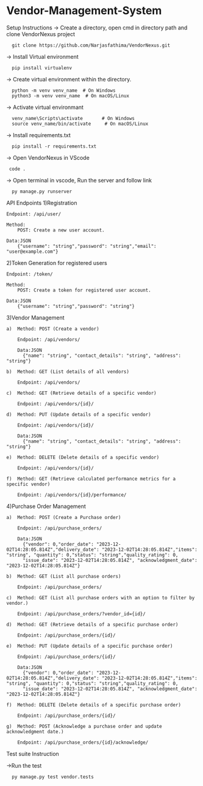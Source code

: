 # Vendor-Management-System

Setup Instructions
  -> Create a directory, open cmd in directory path  and clone VendorNexus project
  
      git clone https://github.com/Narjasfathima/VendorNexus.git
      
  -> Install Virtual environment
  
      pip install virtualenv
      
  -> Create virtual environment within the directory. 
  
      python -m venv venv_name  # On Windows
      python3 -m venv venv_name  # On macOS/Linux
      
  -> Activate virtual environmant    
  
      venv_name\Scripts\activate       # On Windows           
      source venv_name/bin/activate     # On macOS/Linux

  -> Install requirements.txt
  
      pip install -r requirements.txt

 -> Open VendorNexus in VScode
 
     code .

 -> Open terminal in vscode, Run the server and follow link
 
      py manage.py runserver


API Endpoints
1)Registration

    Endpoint: /api/user/
    
    Method:
        POST: Create a new user account.
        
    Data:JSON 
        {"username": "string","password": "string","email": "user@example.com"}

2)Token Generation for registered users

    Endpoint: /token/
    
    Method:
        POST: Create a token for registered user account.
        
    Data:JSON 
        {"username": "string","password": "string"}

3)Vendor Management

    a)  Method: POST (Create a vendor)
    
        Endpoint: /api/vendors/
        
        Data:JSON 
          {"name": "string", "contact_details": "string", "address": "string"}
          
    b)  Method: GET (List details of all vendors)
    
        Endpoint: /api/vendors/
        
    c)  Method: GET (Retrieve details of a specific vendor)
    
        Endpoint: /api/vendors/{id}/
        
    d)  Method: PUT (Update details of a specific vendor)
    
        Endpoint: /api/vendors/{id}/
        
        Data:JSON 
          {"name": "string", "contact_details": "string", "address": "string"}
          
    e)  Method: DELETE (Delete details of a specific vendor)
    
        Endpoint: /api/vendors/{id}/
        
    f)  Method: GET (Retrieve calculated performance metrics for a specific vendor)
    
        Endpoint: /api/vendors/{id}/performance/
        
4)Purchase Order Management

    a)  Method: POST (Create a Purchase order)
    
        Endpoint: /api/purchase_orders/
        
        Data:JSON 
          {"vendor": 0,"order_date": "2023-12-02T14:28:05.814Z","delivery_date": "2023-12-02T14:28:05.814Z","items": "string", "quantity": 0,"status": "string","quality_rating": 0,
          "issue_date": "2023-12-02T14:28:05.814Z", "acknowledgment_date": "2023-12-02T14:28:05.814Z"}
          
    b)  Method: GET (List all purchase orders)
    
        Endpoint: /api/purchase_orders/
        
    c)  Method: GET (List all purchase orders with an option to filter by vendor.)
    
        Endpoint: /api/purchase_orders/?vendor_id={id}/
        
    d)  Method: GET (Retrieve details of a specific purchase order)
    
        Endpoint: /api/purchase_orders/{id}/
        
    e)  Method: PUT (Update details of a specific purchase order)
    
        Endpoint: /api/purchase_orders/{id}/
        
        Data:JSON 
          {"vendor": 0,"order_date": "2023-12-02T14:28:05.814Z","delivery_date": "2023-12-02T14:28:05.814Z","items": "string", "quantity": 0,"status": "string","quality_rating": 0,
          "issue_date": "2023-12-02T14:28:05.814Z", "acknowledgment_date": "2023-12-02T14:28:05.814Z"}
          
    f)  Method: DELETE (Delete details of a specific purchase order)
    
        Endpoint: /api/purchase_orders/{id}/
        
    g)  Method: POST (Acknowledge a purchase order and update acknowledgment date.)
    
        Endpoint: /api/purchase_orders/{id}/acknowledge/


Test suite Instruction

  ->Run the test 
  
      py manage.py test vendor.tests

